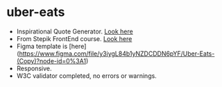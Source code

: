 # uber-eats

- Inspirational Quote Generator. [Look here](https://kosh3n.github.io/uber-eats/)
- From Stepik FrontEnd course. [Look here](https://stepik.org/course/38218/syllabus)
- Figma template is [here] (https://www.figma.com/file/y3iygL84b1yNZDCDDN6pYF/Uber-Eats-(Copy)?node-id=0%3A1)
- Responsive.
- W3C validator completed, no errors or warnings.
